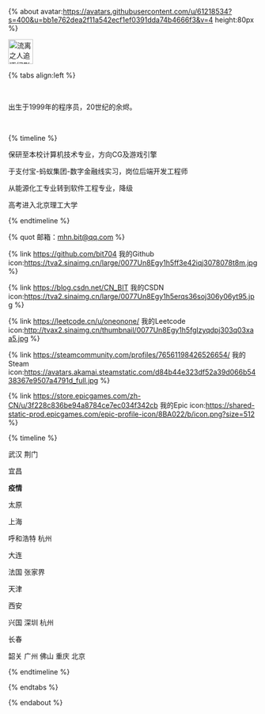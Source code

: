 {% about avatar:https://avatars.githubusercontent.com/u/61218534?s=400&u=bb1e762dea2f11a542ecf1ef0391dda74b4666f3&v=4 height:80px %}

<img height="50px" alt="流离之人追逐幻影" src="https://cdn.luogu.com.cn/upload/image_hosting/bopzgj4u.png">

{% tabs align:left %}

<!-- tab 简介 -->

<br>

出生于1999年的程序员，20世纪的余烬。

<br>

{% timeline %}

<!-- node 2022年 夏 -->

保研至本校计算机技术专业，方向CG及游戏引擎

<!-- node 2021年 夏 -->

于支付宝-蚂蚁集团-数字金融线实习，岗位后端开发工程师

<!-- node 2019年 夏 -->

从能源化工专业转到软件工程专业，降级

<!-- node 2017年 夏 -->

高考进入北京理工大学

{% endtimeline %}



<!-- tab 联系我 -->

{% quot 邮箱：mhn.bit@qq.com %}



{% link https://github.com/bit704  我的Github  icon:https://tva2.sinaimg.cn/large/0077Un8Egy1h5ff3e42iqj3078078t8m.jpg %}

{% link  https://blog.csdn.net/CN_BIT 我的CSDN icon:https://tva2.sinaimg.cn/large/0077Un8Egy1h5erqs36soj306y06yt95.jpg %}

{% link  https://leetcode.cn/u/oneonone/ 我的Leetcode icon:http://tvax2.sinaimg.cn/thumbnail/0077Un8Egy1h5fglzyqdpj303q03xaa5.jpg %}

{% link  https://steamcommunity.com/profiles/76561198426526654/ 我的Steam icon:https://avatars.akamai.steamstatic.com/d84b44e323df52a39d066b5438367e9507a4791d_full.jpg %}

{% link https://store.epicgames.com/zh-CN/u/3f228c836be94a8784ce7ec034f342cb 我的Epic icon:https://shared-static-prod.epicgames.com/epic-profile-icon/8BA022/b/icon.png?size=512 %}







<!-- tab 旅行 -->

{% timeline %}

<!-- node 2022年 夏 -->

武汉 荆门

<!-- node 2021年 国庆 -->

宜昌

<!-- node 2019年 年末 -->

 **疫情**

<!-- node 2019年 国庆 -->

 太原

<!-- node 2019年 中秋 -->

上海

<!-- node 2019年 夏 -->

 呼和浩特 杭州

<!-- node 2019年 五一 -->

 大连

<!-- node 2018年 冬 -->

法国  张家界

<!-- node 2018年 国庆 -->

天津

<!-- node 2018年 中秋 -->

西安

<!-- node 2018年 夏 -->

  兴国 深圳 杭州

<!-- node 2017年 冬 -->

 长春

<!-- node 2017年 夏 -->

 韶关 广州 佛山 重庆 北京

{% endtimeline %}



{% endtabs %}

{% endabout %}

